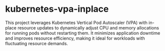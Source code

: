 # kubernetes-vpa-inplace
This project leverages Kubernetes Vertical Pod Autoscaler (VPA) with in-place resource updates to dynamically adjust CPU and memory allocations for running pods without restarting them. It minimizes application downtime and improves resource efficiency, making it ideal for workloads with fluctuating resource demands.
